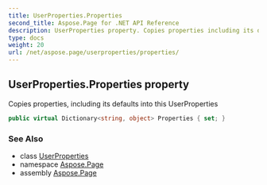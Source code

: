 ```yaml
---
title: UserProperties.Properties
second_title: Aspose.Page for .NET API Reference
description: UserProperties property. Copies properties including its defaults into this UserProperties
type: docs
weight: 20
url: /net/aspose.page/userproperties/properties/
---
```

## UserProperties.Properties property

Copies properties, including its defaults into this UserProperties

```csharp
public virtual Dictionary<string, object> Properties { set; }
```

### See Also

* class [UserProperties](../)
* namespace [Aspose.Page](../../userproperties/)
* assembly [Aspose.Page](../../../)


